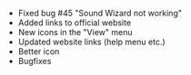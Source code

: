 - Fixed bug #45 "Sound Wizard not working"
- Added links to official website
- New icons in the "View" menu
- Updated website links (help menu etc.)
- Better icon
- Bugfixes



